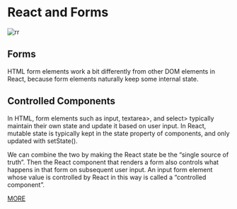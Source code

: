 # React and Forms

![rr](https://th.bing.com/th/id/R.ec860a78ec07a2d743dfa6097944ff6f?rik=%2fzTe6NpgBoHrZA&pid=ImgRaw&r=0)

## Forms

HTML form elements work a bit differently from other DOM elements in React, because form elements naturally keep some internal state.

## Controlled Components

In HTML, form elements such as input, textarea>, and select> typically maintain their own state and update it based on user input. In React, mutable state is typically kept in the state property of components, and only updated with setState().

We can combine the two by making the React state be the “single source of truth”. Then the React component that renders a form also controls what happens in that form on subsequent user input. An input form element whose value is controlled by React in this way is called a “controlled component”.

[MORE](https://reactjs.org/docs/forms.html)
